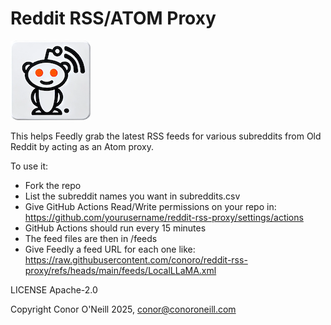 # Reddit RSS/ATOM Proxy

![Logo](reddit_rss_2_small.png)

This helps Feedly grab the latest RSS feeds for various subreddits from Old Reddit by acting as an Atom proxy.

To use it:

- Fork the repo
- List the subreddit names you want in subreddits.csv
- Give GitHub Actions Read/Write permissions on your repo in: https://github.com/yourusername/reddit-rss-proxy/settings/actions
- GitHub Actions should run every 15 minutes
- The feed files are then in /feeds
- Give Feedly a feed URL for each one like: https://raw.githubusercontent.com/conoro/reddit-rss-proxy/refs/heads/main/feeds/LocalLLaMA.xml



LICENSE Apache-2.0

Copyright Conor O'Neill 2025, conor@conoroneill.com